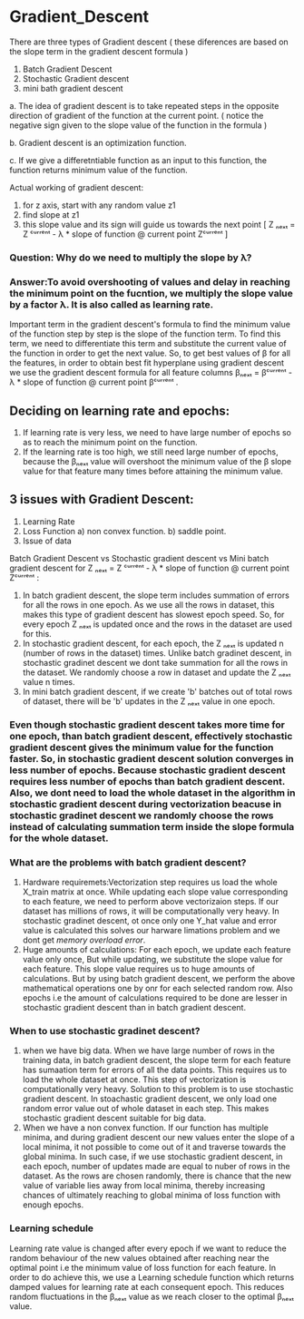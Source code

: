 # Gradient_Descent

There are three types of Gradient descent ( these diferences are based on the slope term in the gradient descent formula )
1. Batch Gradient Descent
2. Stochastic Gradient descent
3. mini bath gradient descent

a. The idea of gradient descent is to take repeated steps in the opposite direction of gradient of the function at the current point. ( notice the negative sign given to the slope value of the function in the formula ) 

b. Gradient descent is an optimization function. 

c. If we give a differetntiable function as an input to this function, the function returns minimum value of the function.


Actual working of gradient descent:
1. for z axis, start with any random value z1
2. find slope at z1
3. this slope value and its sign will guide us towards the next point     [ Z ₙₑₓₜ = Z ᶜᵘʳʳᵉⁿᵗ - λ * slope of function @ current point Zᶜᵘʳʳᵉⁿᵗ ] 

### Question: Why do we need to multiply the slope by λ?
### Answer:To avoid overshooting of values and delay in reaching the minimum point on the fucntion, we multiply the slope value by a factor λ. It is also called as learning rate.

Important term in the gradient descent's formula to find the minimum value of the function step by step is the slope of the function term. To find this term, we need to differentiate this term and substitute the current value of the function in order to get the next value.
So, to get best values of β for all the features, in order to obtain best fit hyperplane using gradient descent we use the gradient descent formula for all feature columns  βₙₑₓₜ =  βᶜᵘʳʳᵉⁿᵗ - λ * slope of function @ current point βᶜᵘʳʳᵉⁿᵗ .

## Deciding on learning rate and epochs:
1. If learning rate is very less, we need to have large number of epochs so as to reach the minimum point on the function.
2. If the learning rate is too high, we still need large number of epochs, because the βₙₑₓₜ value will overshoot the minimum value of the β slope value for that feature      many times before attaining the minimum value.

## 3 issues with Gradient Descent:
1. Learning Rate
2. Loss Function a) non convex function. b) saddle point.
3. Issue of data

Batch Gradient Descent vs Stochastic gradient descent vs Mini batch gradient descent
for Z ₙₑₓₜ = Z ᶜᵘʳʳᵉⁿᵗ - λ * slope of function @ current point Zᶜᵘʳʳᵉⁿᵗ :
1. In batch gradient descent, the slope term includes summation of errors for all the rows in one epoch. As we use all the rows in dataset, this makes this type of gradient descent has slowest epoch speed. So, for every epoch Z ₙₑₓₜ is updated once and the rows in the dataset are used for this.
2. In stochastic gradient descent, for each epoch, the Z ₙₑₓₜ is updated n (number of rows in the dataset) times. Unlike batch gradinet descent, in stochastic gradinet descent we dont take summation for all the rows in the dataset. We randomly choose a row in dataset and update the Z ₙₑₓₜ value n times.
3. In mini batch gradient descent, if we create 'b' batches out of total rows of dataset, there will be 'b' updates in the Z ₙₑₓₜ value in one epoch.

### Even though stochastic gradient descent takes more time for one epoch, than batch gradient descent, effectively stochastic gradient descent gives the minimum value for the function faster. So, in stochastic gradient descent solution converges in less number of epochs. Because stochastic gradient descent requires less number of epochs than batch gradient descent. Also, we dont need to load the whole dataset in the algorithm in stochastic gradient descent during vectorization beacuse in stochastic gradinet descent we randomly choose the rows instead of calculating summation term inside the slope formula for the whole dataset. 

### What are the problems with batch gradient descent?
1. Hardware requiremets:Vectorization step requires us load the whole X_train matrix at once. While updating each slope value corresponding to each feature, we need to perform above vectorizaion steps. If our dataset has millions of rows, it will be computationally very heavy. In stochastic gradinet descent, ot once only one Y_hat value and error value is calculated this solves our harware limations problem and we dont get *memory overload error*.
2. Huge amounts of calculations: For each epoch, we update each feature value only once, But while updating, we substitute the slope value for each feature. This slope value requires us to huge amounts of calculations. But by using batch gradient descent, we perform the above mathematical operations one by onr for each selected random row. Also epochs i.e the amount of calculations required to be done are lesser in stochastic gradient descent than in batch gradient descent.

### When to use stochastic gradinet descent?
1. when we have big data.
When we have large number of rows in the training data, in batch gradient descent, the slope term for each feature has sumaation term for errors of all the data points. This requires us to load the whole dataset at once. This step of vectorization is computationally very heavy. Solution to this problem is to use stochastic gradient descent. In stoachastic gradient descent, we only load one random error value out of whole dataset in each step. This makes stochastic gradient descent suitable for big data. 
2. When we have a non convex function.
If our function has multiple minima, and during gradient descent our new values enter the slope of a local minima, it not possible to come out of it and traverse towards the global minima. In such case, if we use stochastic gradient descent, in each epoch, number of updates made are equal to nuber of rows in the dataset. As the rows are chosen randomly, there is chance that the new value of variable lies away from local minima, thereby increasing chances of ultimately reaching to global minima of loss function with enough epochs.

### Learning schedule
Learning rate value is changed after every epoch if we want to reduce the random behaviour of the new values obtained after reaching near the optimal point i.e the minimum value of loss function for each feature. In order to do achieve this, we use a Learning schedule function which returns damped values for learning rate at each consequent epoch. This reduces random fluctuations in the  βₙₑₓₜ value as we reach closer to the optimal  βₙₑₓₜ value.
